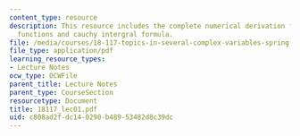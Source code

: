 ```yaml
---
content_type: resource
description: This resource includes the complete numerical derivation for holomorphic
  functions and cauchy intergral formula.
file: /media/courses/18-117-topics-in-several-complex-variables-spring-2005/c808ad2fdc140290b48953482d8c39dc_18117_lec01.pdf
file_type: application/pdf
learning_resource_types:
- Lecture Notes
ocw_type: OCWFile
parent_title: Lecture Notes
parent_type: CourseSection
resourcetype: Document
title: 18117_lec01.pdf
uid: c808ad2f-dc14-0290-b489-53482d8c39dc
---
```

